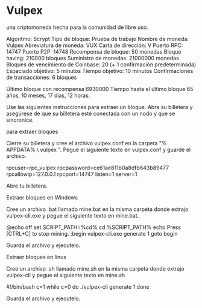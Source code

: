 # Vulpex
una criptomoneda hecha para la comunidad de libre uso. 

Algoritmo: Scrypt
Tipo de bloque: Prueba de trabajo
Nombre de moneda: Vulpex
Abreviatura de moneda: VUX
Carta de dirección: V
Puerto RPC: 14747
Puerto P2P: 14748
Recompensa de bloque: 50 monedas
Bloque having: 210000 bloques
Suministro de monedas: 21000000 monedas
Bloques de vencimiento de Coinbase: 20 (+ 1 confirmación predeterminada)
Espaciado objetivo: 5 minutos
Tiempo objetivo: 10 minutos
Confirmaciones de transacciones: 6 bloques


Último bloque con recompensa 6930000
Tiempo hasta el último bloque 65 años, 10 meses, 17 días, 12 horas.

Use las siguientes instrucciones para extraer un bloque. Abra su billetera y asegúrese de que su billetera esté conectada con un nodo y que se sincronice.

para extraer bloques

Cierre su billetera y cree el archivo vulpex.conf en la carpeta "% APPDATA% \ vulpex \". Pegue el siguiente texto en vulpex.conf y guarde el archivo.

rpcuser=rpc_vulpex
rpcpassword=ce61ae811b0a8dfb643b89477
rpcallowip=127.0.0.1
rpcport=14747
listen=1
server=1

Abre tu billetera.

Extraer bloques en Windows

Cree un archivo .bat llamado mine.bat en la misma carpeta donde extrajo vulpex-cli.exe y pegue el siguiente texto en mine.bat.

@echo off
set SCRIPT_PATH=%cd%
cd %SCRIPT_PATH%
echo Press [CTRL+C] to stop mining.
:begin
 vulpex-cli.exe generate 1
goto begin 

Guarda el archivo y ejecutelo.

Extraer bloques en linux 

Cree un archivo .sh llamado mine.sh en la misma carpeta donde extrajo vulpex-cli y pegue el siguiente texto en mine.sh

#!/bin/bash
c=1
while c=0
do
./vulpex-cli generate 1
done

Guarda el archivo y ejecutelo. 
